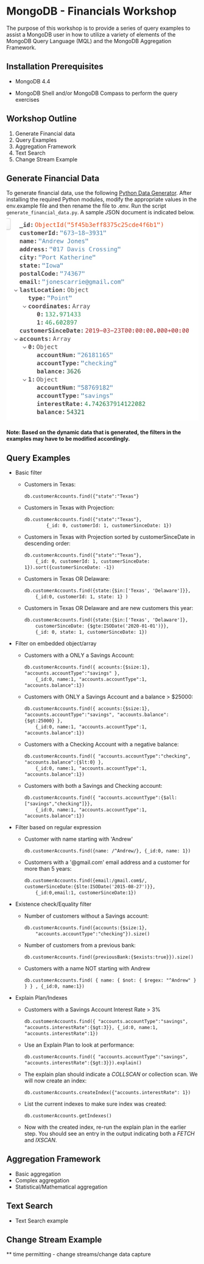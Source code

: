 # MongoDB - Financials Workshop

The purpose of this workshop is to provide a series of query examples to assist a MongoDB user in how
to utilize a variety of elements of the MongoDB Query Language (MQL) and the MongoDB Aggregation Framework.

## Installation Prerequisites
* MongoDB 4.4

* MongoDB Shell and/or MongoDB Compass to perform the query exercises

## Workshop Outline
1. Generate Financial data
2. Query Examples
3. Aggregation Framework
4. Text Search
5. Change Stream Example

## Generate Financial Data
To generate financial data, use the following [Python Data Generator](https://github.com/blainemincey/generate_sample_data).
After installing the required Python modules, modify the appropriate values in the env.example file and then
rename the file to .env.  Run the script ``generate_financial_data.py``.  A sample JSON document is indicated below.
![](img/samplejson.jpg)

#### Note: Based on the dynamic data that is generated, the filters in the examples may have to be modified accordingly.

## Query Examples
* Basic filter
    * Customers in Texas:
    
        ```
        db.customerAccounts.find({"state":"Texas"}
        ```
      
    * Customers in Texas with Projection:
    
        ```
        db.customerAccounts.find({"state":"Texas"}, 
                {_id: 0, customerId: 1, customerSinceDate: 1})
        ```
      
    * Customers in Texas with Projection sorted by customerSinceDate in descending order:
    
        ```
        db.customerAccounts.find({"state":"Texas"}, 
            {_id: 0, customerId: 1, customerSinceDate: 1}).sort({customerSinceDate: -1})
        ```
    
    * Customers in Texas OR Delaware:
    
        ```
        db.customerAccounts.find({state:{$in:['Texas', 'Delaware']}}, 
            {_id:0, customerId: 1, state: 1} )
        ```
    
    * Customers in Texas OR Delaware and are new customers this year:
    
        ```
        db.customerAccounts.find({state:{$in:['Texas', 'Delaware']}, 
            customerSinceDate: {$gte:ISODate('2020-01-01')}}, 
            {_id: 0, state: 1, customerSinceDate: 1})
        ```  
    
* Filter on embedded object/array
    * Customers with a ONLY a Savings Account:
        ```
        db.customerAccounts.find({ accounts:{$size:1}, "accounts.accountType":"savings" }, 
            {_id:0, name:1, "accounts.accountType":1, "accounts.balance":1})
        ```
    
    * Customers with ONLY a Savings Account and a balance > $25000:
        ```
        db.customerAccounts.find({ accounts:{$size:1}, "accounts.accountType":"savings", "accounts.balance":{$gt:25000} }, 
            {_id:0, name:1, "accounts.accountType":1, "accounts.balance":1})
        ```
    
    * Customers with a Checking Account with a negative balance:
        ```
        db.customerAccounts.find({ "accounts.accountType":"checking", "accounts.balance":{$lt:0} }, 
            {_id:0, name:1, "accounts.accountType":1, "accounts.balance":1})
        ```
    
    * Customers with both a Savings and Checking account:
        ```
        db.customerAccounts.find({ "accounts.accountType":{$all:["savings","checking"]}}, 
            {_id:0, name:1, "accounts.accountType":1, "accounts.balance":1})
        ```
    
    
* Filter based on regular expression
    * Customer with name starting with 'Andrew'
        ```
        db.customerAccounts.find({name: /^Andrew/}, {_id:0, name: 1})
        ```
    
    * Customers with a '@gmail.com' email address and a customer for more than 5 years:
        ```
        db.customerAccounts.find({email:/gmail.com$/, customerSinceDate:{$lte:ISODate('2015-08-27')}}, 
            {_id:0,email:1, customerSinceDate:1})
        ```


* Existence check/Equality filter
    * Number of customers without a Savings account:
        ```
      db.customerAccounts.find({accounts:{$size:1}, 
            "accounts.accountType":"checking"}).size()
        ```
    
    * Number of customers from a previous bank:
        ```
        db.customerAccounts.find({previousBank:{$exists:true}}).size()
        ```
      
    * Customers with a name NOT starting with Andrew
        ```
        db.customerAccounts.find( { name: { $not: { $regex: "^Andrew" } } } , {_id:0, name:1})
        ```
    
* Explain Plan/Indexes
    * Customers with a Savings Account Interest Rate > 3%
        ```
        db.customerAccounts.find({ "accounts.accountType":"savings", "accounts.interestRate":{$gt:3}}, {_id:0, name:1, "accounts.interestRate":1})
        ```
      
    * Use an Explain Plan to look at performance:
        ```
        db.customerAccounts.find({ "accounts.accountType":"savings", "accounts.interestRate":{$gt:3}}).explain()
        ```
      
    * The explain plan should indicate a *COLLSCAN* or collection scan.  We will now
      create an index:
        ```
        db.customerAccounts.createIndex({"accounts.interestRate": 1})
        ```
      
    * List the current indexes to make sure index was created:
        ```
        db.customerAccounts.getIndexes()
        ```
      
    * Now with the created index, re-run the explain plan in the earlier step. You should
      see an entry in the output indicating both a *FETCH* and *IXSCAN*.

## Aggregation Framework
* Basic aggregation
* Complex aggregation
* Statistical/Mathematical aggregation

## Text Search
* Text Search example

## Change Stream Example
** time permitting - change streams/change data capture




















